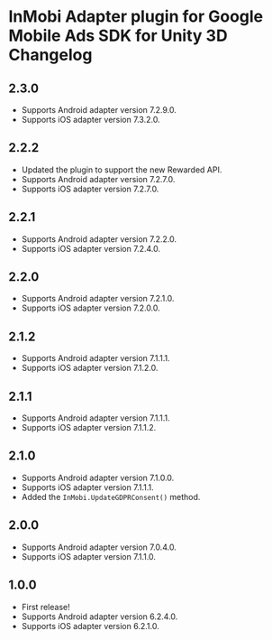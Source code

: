 # InMobi Adapter plugin for Google Mobile Ads SDK for Unity 3D Changelog

## 2.3.0
- Supports Android adapter version 7.2.9.0.
- Supports iOS adapter version 7.3.2.0.

## 2.2.2
- Updated the plugin to support the new Rewarded API.
- Supports Android adapter version 7.2.7.0.
- Supports iOS adapter version 7.2.7.0.

## 2.2.1
- Supports Android adapter version 7.2.2.0.
- Supports iOS adapter version 7.2.4.0.

## 2.2.0
- Supports Android adapter version 7.2.1.0.
- Supports iOS adapter version 7.2.0.0.

## 2.1.2
- Supports Android adapter version 7.1.1.1.
- Supports iOS adapter version 7.1.2.0.

## 2.1.1
- Supports Android adapter version 7.1.1.1.
- Supports iOS adapter version 7.1.1.2.

## 2.1.0
- Supports Android adapter version 7.1.0.0.
- Supports iOS adapter version 7.1.1.1.
- Added the `InMobi.UpdateGDPRConsent()` method.

## 2.0.0
- Supports Android adapter version 7.0.4.0.
- Supports iOS adapter version 7.1.1.0.

## 1.0.0
- First release!
- Supports Android adapter version 6.2.4.0.
- Supports iOS adapter version 6.2.1.0.
